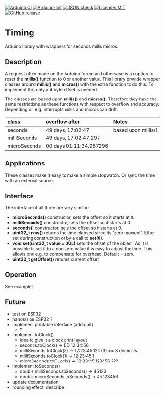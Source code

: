 
[![Arduino CI](https://github.com/RobTillaart/timing/workflows/Arduino%20CI/badge.svg)](https://github.com/marketplace/actions/arduino_ci)
[![Arduino-lint](https://github.com/RobTillaart/timing/actions/workflows/arduino-lint.yml/badge.svg)](https://github.com/RobTillaart/timing/actions/workflows/arduino-lint.yml)
[![JSON check](https://github.com/RobTillaart/timing/actions/workflows/jsoncheck.yml/badge.svg)](https://github.com/RobTillaart/timing/actions/workflows/jsoncheck.yml)
[![License: MIT](https://img.shields.io/badge/license-MIT-green.svg)](https://github.com/RobTillaart/timing/blob/master/LICENSE)
[![GitHub release](https://img.shields.io/github/release/RobTillaart/timing.svg?maxAge=3600)](https://github.com/RobTillaart/timing/releases)


# Timing

Arduino library with wrappers for seconds millis micros.


## Description

A request often made on the Arduino forum and otherwise is an option to reset
the **millis()** function to 0 or another value. 
This library provide wrapper classes around **millis()** and **micros()** 
with the extra function to do this. 
To implement this only a 4 byte offset is needed.

The classes are based upon **millis()** and **micros()**.
Therefore they have the same restrictions as these functions with respect to 
overflow and accuracy. Depending on e.g. interrupts millis and micros can drift.


| class        | overflow after           | Notes               |
|:-------------|:-------------------------|:--------------------|
| seconds      | 49 days, 17:02:47        | based upon millis() |
| milliSeconds | 49 days, 17:02:47.297    |
| microSeconds | 00 days  01:11:34.967296 |


## Applications

These classes make it easy to make a simple stopwatch.
Or sync the time with an external source. 


## Interface 

The interface of all three are very similar:

- **microSeconds()** constructor, sets the offset so it starts at 0.
- **milliSeconds()** constructor, sets the offset so it starts at 0.
- **seconds()** constructor, sets the offset so it starts at 0.
- **uint32_t now()** returns the time elapsed since its 'zero moment'.
Ether set during construction or by a call to **set(0)**. 
- **void set(uint32_t value = 0UL)** sets the offset of the object. 
As it is possible to set it to a non zero value it is easy to adjust the time.
This allows one e.g. to compensate for overhead. Default = zero.
- **uint32_t getOffset()** returns current offset.


## Operation

See examples.


## Future

- test on ESP32
- nanos() on ESP32 ?
- implement printable interface (add unit)
  - ?
- implement toClock()
  - idea to give it a clock print layout
  - seconds.toClock() -> DD 12:34:56
  - milliSeconds.toClock(3) -> 12:23:45.123    (3) == 3 decimals..
  - milliSeconds.toClock(1) -> 12:23:45.1
  - microSeconds.toCLock()  -> 12:23:45.123456  ???
- implement toSeconds()
  - double milliSeconds.toSeconds() -> 45.123
  - double microSeconds.toSeconds() -> 45.123456
- update documentation
- rounding effect, describe

